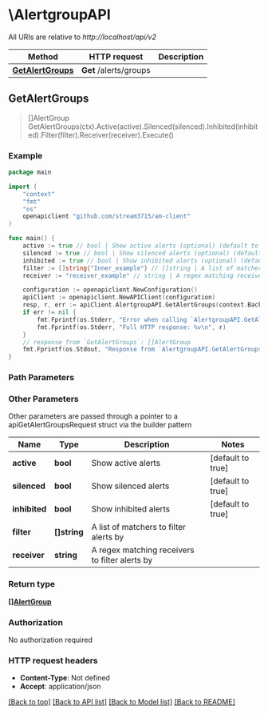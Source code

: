 # \AlertgroupAPI

All URIs are relative to *http://localhost/api/v2*

Method | HTTP request | Description
------------- | ------------- | -------------
[**GetAlertGroups**](AlertgroupAPI.md#GetAlertGroups) | **Get** /alerts/groups | 



## GetAlertGroups

> []AlertGroup GetAlertGroups(ctx).Active(active).Silenced(silenced).Inhibited(inhibited).Filter(filter).Receiver(receiver).Execute()





### Example

```go
package main

import (
	"context"
	"fmt"
	"os"
	openapiclient "github.com/stream3715/am-client"
)

func main() {
	active := true // bool | Show active alerts (optional) (default to true)
	silenced := true // bool | Show silenced alerts (optional) (default to true)
	inhibited := true // bool | Show inhibited alerts (optional) (default to true)
	filter := []string{"Inner_example"} // []string | A list of matchers to filter alerts by (optional)
	receiver := "receiver_example" // string | A regex matching receivers to filter alerts by (optional)

	configuration := openapiclient.NewConfiguration()
	apiClient := openapiclient.NewAPIClient(configuration)
	resp, r, err := apiClient.AlertgroupAPI.GetAlertGroups(context.Background()).Active(active).Silenced(silenced).Inhibited(inhibited).Filter(filter).Receiver(receiver).Execute()
	if err != nil {
		fmt.Fprintf(os.Stderr, "Error when calling `AlertgroupAPI.GetAlertGroups``: %v\n", err)
		fmt.Fprintf(os.Stderr, "Full HTTP response: %v\n", r)
	}
	// response from `GetAlertGroups`: []AlertGroup
	fmt.Fprintf(os.Stdout, "Response from `AlertgroupAPI.GetAlertGroups`: %v\n", resp)
}
```

### Path Parameters



### Other Parameters

Other parameters are passed through a pointer to a apiGetAlertGroupsRequest struct via the builder pattern


Name | Type | Description  | Notes
------------- | ------------- | ------------- | -------------
 **active** | **bool** | Show active alerts | [default to true]
 **silenced** | **bool** | Show silenced alerts | [default to true]
 **inhibited** | **bool** | Show inhibited alerts | [default to true]
 **filter** | **[]string** | A list of matchers to filter alerts by | 
 **receiver** | **string** | A regex matching receivers to filter alerts by | 

### Return type

[**[]AlertGroup**](AlertGroup.md)

### Authorization

No authorization required

### HTTP request headers

- **Content-Type**: Not defined
- **Accept**: application/json

[[Back to top]](#) [[Back to API list]](../README.md#documentation-for-api-endpoints)
[[Back to Model list]](../README.md#documentation-for-models)
[[Back to README]](../README.md)

